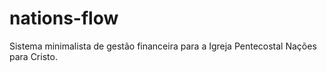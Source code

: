 # nations-flow
Sistema minimalista de gestão financeira para a Igreja Pentecostal Nações para Cristo.
